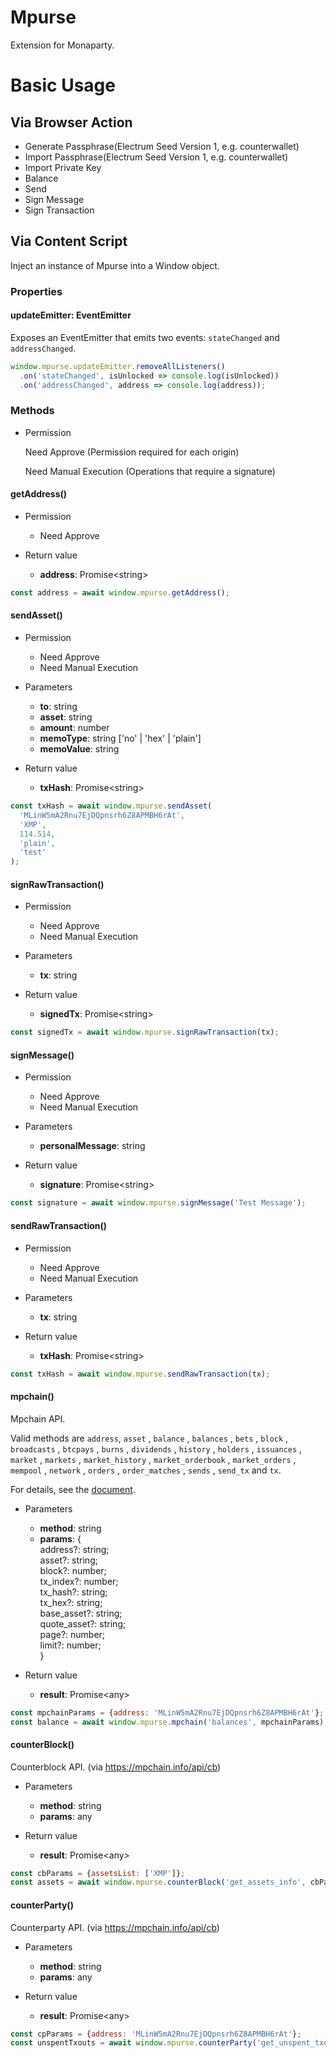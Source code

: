 # Mpurse

Extension for Monaparty.

# Basic Usage

## Via Browser Action

- Generate Passphrase(Electrum Seed Version 1, e.g. counterwallet)
- Import Passphrase(Electrum Seed Version 1, e.g. counterwallet)
- Import Private Key
- Balance
- Send
- Sign Message
- Sign Transaction

## Via Content Script

Inject an instance of Mpurse into a Window object.

### Properties

#### updateEmitter: EventEmitter

Exposes an EventEmitter that emits two events: `stateChanged` and `addressChanged`.

```javascript
window.mpurse.updateEmitter.removeAllListeners()
  .on('stateChanged', isUnlocked => console.log(isUnlocked))
  .on('addressChanged', address => console.log(address));
```

### Methods

- Permission

  Need Approve (Permission required for each origin)
  
  Need Manual Execution (Operations that require a signature)


#### getAddress()

- Permission
  - Need Approve

- Return value
  - **address**: Promise\<string\>

```javascript
const address = await window.mpurse.getAddress();
```

#### sendAsset()

- Permission
  - Need Approve
  - Need Manual Execution

- Parameters

  - **to**: string
  - **asset**: string
  - **amount**: number
  - **memoType**: string ['no' | 'hex' | 'plain']
  - **memoValue**: string

- Return value
  - **txHash**: Promise\<string\>

```javascript
const txHash = await window.mpurse.sendAsset(
  'MLinW5mA2Rnu7EjDQpnsrh6Z8APMBH6rAt',
  'XMP', 
  114.514, 
  'plain',
  'test'
);
```

#### signRawTransaction()

- Permission
  - Need Approve
  - Need Manual Execution

- Parameters
  - **tx**: string

- Return value
  - **signedTx**: Promise\<string\>

```javascript
const signedTx = await window.mpurse.signRawTransaction(tx);
```
#### signMessage()

- Permission
  - Need Approve
  - Need Manual Execution

- Parameters
  - **personalMessage**: string

- Return value
  - **signature**: Promise\<string\>

```javascript
const signature = await window.mpurse.signMessage('Test Message');
```
#### sendRawTransaction()

- Permission
  - Need Approve
  - Need Manual Execution

- Parameters
  - **tx**: string

- Return value
  - **txHash**: Promise\<string\>

```javascript
const txHash = await window.mpurse.sendRawTransaction(tx);
```

#### mpchain()

Mpchain API.

Valid methods are `address`, `asset` , `balance` , `balances` , `bets` , `block` , `broadcasts` , `btcpays` , `burns` , `dividends` , `history` , `holders` , `issuances` , `market` , `markets` , `market_history` , `market_orderbook` , `market_orders` , `mempool` , `network` , `orders` , `order_matches` , `sends` , `send_tx` and `tx`.

For details, see the [document](https://mpchain.info/doc).
- Parameters
  - **method**: string
  - **params**: {  
      address?: string;  
      asset?: string;  
      block?: number;  
      tx_index?: number;  
      tx_hash?: string;  
      tx_hex?: string;  
      base_asset?: string;  
      quote_asset?: string;  
      page?: number;  
      limit?: number;  
    }

- Return value
  - **result**: Promise\<any\>

```javascript
const mpchainParams = {address: 'MLinW5mA2Rnu7EjDQpnsrh6Z8APMBH6rAt'};
const balance = await window.mpurse.mpchain('balances', mpchainParams);
```

#### counterBlock()

Counterblock API. (via https://mpchain.info/api/cb)

- Parameters
  - **method**: string
  - **params**: any

- Return value
  - **result**: Promise\<any\>

```javascript
const cbParams = {assetsList: ['XMP']};
const assets = await window.mpurse.counterBlock('get_assets_info', cbParams);
```

#### counterParty()

Counterparty API. (via https://mpchain.info/api/cb)

- Parameters
  - **method**: string
  - **params**: any

- Return value
  - **result**: Promise\<any\>

```javascript
const cpParams = {address: 'MLinW5mA2Rnu7EjDQpnsrh6Z8APMBH6rAt'};
const unspentTxouts = await window.mpurse.counterParty('get_unspent_txouts', cpParams);
```

